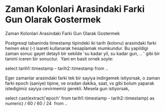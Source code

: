# Zaman Kolonlari Arasindaki Farki Gun Olarak Gostermek


Zaman Kolonlari Arasindaki Farki Gun Olarak Gostermek




Postgresql tabaninda timestamp tipindeki iki tarih (kolonu) arasindaki farki hemen eksi (-) isareti kullanarak hesaplamak mumkundur. Bu yapildigi zaman sonuc gayet detayli bir sekilde 'su kadar yil, su kadar gun, .. ' gibi bir tanimi iceren bir sonuctur.  Yani en basit ornek soyle:

select tarih1::timestamp - tarih2::timestamp from ..

Eger zamanlar arasindaki farki tek bir sayiya indirgemek istiyorsak, o zaman farki epoch (saniye) tipine, ve oradan dakika, saat, vs gibi bolum yaparak istedigimiz sayiya cevirmemiz gerekli. Mesela gun istiyorsak,

select cast(extract('epoch' from tarih1::timestamp - tarih2::timestamp) as numeric) / 60 / 60 / 24 
from .. 





